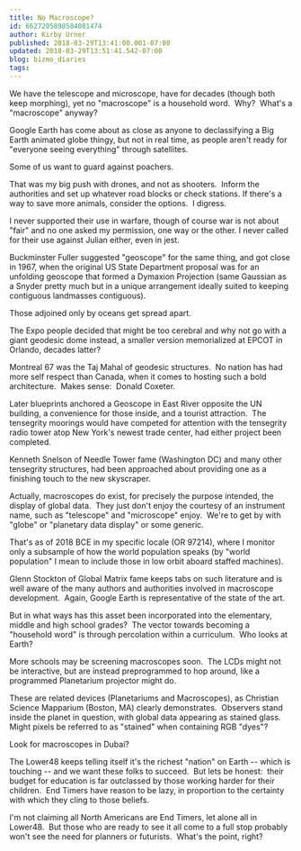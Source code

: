```yaml
---
title: No Macroscope?
id: 6627205898584081474
author: Kirby Urner
published: 2018-03-29T13:41:00.001-07:00
updated: 2018-03-29T13:51:41.542-07:00
blog: bizmo_diaries
tags: 
---
```


[](https://www.flickr.com/photos/kirbyurner/3292180674/in/photolist-5uinAK-e897Lq-6EhymY-61VhBL)

We have the telescope and microscope, have for decades (though both keep morphing), yet no "macroscope" is a household word.  Why?  What's a "macroscope" anyway?

Google Earth has come about as close as anyone to declassifying a Big Earth animated globe thingy, but not in real time, as people aren't ready for "everyone seeing everything" through satellites.

Some of us want to guard against poachers.

That was my big push with drones, and not as shooters.  Inform the authorities and set up whatever road blocks or check stations. If there's a way to save more animals, consider the options.  I digress.

I never supported their use in warfare, though of course war is not about "fair" and no one asked my permission, one way or the other. I never called for their use against Julian either, even in jest.

Buckminster Fuller suggested "geoscope" for the same thing, and got close in 1967, when the original US State Department proposal was for an unfolding geoscope that formed a Dymaxion Projection (same Gaussian as a Snyder pretty much but in a unique arrangement ideally suited to keeping contiguous landmasses contiguous).

Those adjoined only by oceans get spread apart.

The Expo people decided that might be too cerebral and why not go with a giant geodesic dome instead, a smaller version memorialized at EPCOT in Orlando, decades latter?

Montreal 67 was the Taj Mahal of geodesic structures.  No nation has had more self respect than Canada, when it comes to hosting such a bold architecture.  Makes sense:  Donald Coxeter.

Later blueprints anchored a Geoscope in East River opposite the UN building, a convenience for those inside, and a tourist attraction.  The tensegrity moorings would have competed for attention with the tensegrity radio tower atop New York's newest trade center, had either project been completed.

Kenneth Snelson of Needle Tower fame (Washington DC) and many other tensegrity structures, had been approached about providing one as a finishing touch to the new skyscraper.

Actually, macroscopes do exist, for precisely the purpose intended, the display of global data.  They just don't enjoy the courtesy of an instrument name, such as "telescope" and "microscope" enjoy.  We're to get by with "globe" or "planetary data display" or some generic.

That's as of 2018 BCE in my specific locale (OR 97214), where I monitor only a subsample of how the world population speaks (by "world population" I mean to include those in low orbit aboard staffed machines).

Glenn Stockton of Global Matrix fame keeps tabs on such literature and is well aware of the many authors and authorities involved in macroscope development.  Again, Google Earth is representative of the state of the art.

But in what ways has this asset been incorporated into the elementary, middle and high school grades?  The vector towards becoming a "household word" is through percolation within a curriculum.  Who looks at Earth?

More schools may be screening macroscopes soon.  The LCDs might not be interactive, but are instead preprogrammed to hop around, like a programmed Planetarium projector might do.

These are related devices (Planetariums and Macroscopes), as Christian Science Mapparium (Boston, MA) clearly demonstrates.  Observers stand inside the planet in question, with global data appearing as stained glass. Might pixels be referred to as "stained" when containing RGB "dyes"?

Look for macroscopes in Dubai?

The Lower48 keeps telling itself it's the richest "nation" on Earth -- which is touching -- and we want these folks to succeed.  But lets be honest:  their budget for education is far outclassed by those working harder for their children.  End Timers have reason to be lazy, in proportion to the certainty with which they cling to those beliefs.

I'm not claiming all North Americans are End Timers, let alone all in Lower48.  But those who are ready to see it all come to a full stop probably won't see the need for planners or futurists.  What's the point, right?